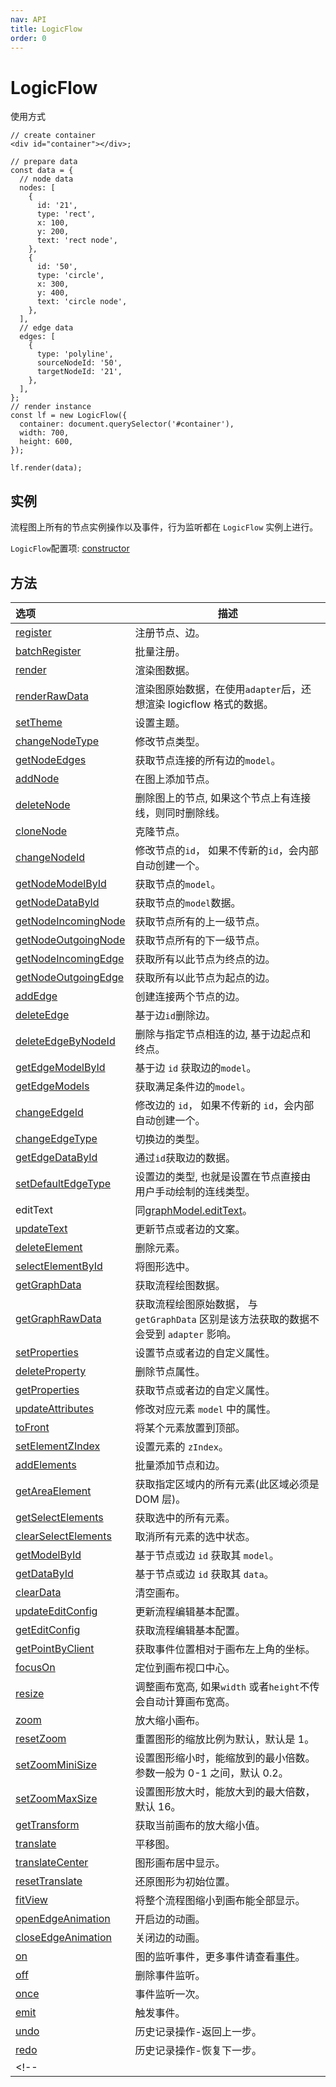 ```yaml
---
nav: API
title: LogicFlow
order: 0
---
```


# LogicFlow

使用方式
```tsx | pure
// create container
<div id="container"></div>;

// prepare data
const data = {
  // node data
  nodes: [
    {
      id: '21',
      type: 'rect',
      x: 100,
      y: 200,
      text: 'rect node',
    },
    {
      id: '50',
      type: 'circle',
      x: 300,
      y: 400,
      text: 'circle node',
    },
  ],
  // edge data
  edges: [
    {
      type: 'polyline',
      sourceNodeId: '50',
      targetNodeId: '21',
    },
  ],
};
// render instance
const lf = new LogicFlow({
  container: document.querySelector('#container'),
  width: 700,
  height: 600,
});

lf.render(data);
```

## 实例

流程图上所有的节点实例操作以及事件，行为监听都在 `LogicFlow` 实例上进行。

`LogicFlow`配置项:  [constructor](detail/constructor)

## 方法
| 选项                                                | 描述                                                         |
|:--------------------------------------------------|------------------------------------------------------------|
| [register](detail#register)                       | 注册节点、边。                                                    |
| [batchRegister](detail#batchregister)             | 批量注册。                                                      |
| [render](detail#render)                           | 渲染图数据。                                                     |
| [renderRawData](detail#renderrawdata)             | 渲染图原始数据，在使用`adapter`后，还想渲染 logicflow 格式的数据。                |
| [setTheme](api/theme-api)                         | 设置主题。                                                      |
| [changeNodeType](detail#changenodetype)           | 修改节点类型。                                                    |
| [getNodeEdges](detail#getnodeedges)               | 获取节点连接的所有边的`model`。                                        |
| [addNode](detail#addnode)                         | 在图上添加节点。                                                   |
| [deleteNode](detail#deletenode)                   | 删除图上的节点, 如果这个节点上有连接线，则同时删除线。                               |
| [cloneNode](detail#clonenode)                     | 克隆节点。                                                      |
| [changeNodeId](detail#changenodeid)               | 修改节点的`id`， 如果不传新的`id`，会内部自动创建一个。                           |
| [getNodeModelById](detail#getnodemodelbyid)       | 获取节点的`model`。                                              |
| [getNodeDataById](detail#getnodedatabyid)         | 获取节点的`model`数据。                                            |
| [getNodeIncomingNode](detail#getnodeincomingnode) | 获取节点所有的上一级节点。                                              |
| [getNodeOutgoingNode](detail#getnodeoutgoingnode) | 获取节点所有的下一级节点。                                              |
| [getNodeIncomingEdge](detail#getnodeincomingedge) | 获取所有以此节点为终点的边。                                             |
| [getNodeOutgoingEdge](detail#getnodeoutgoingedge) | 获取所有以此节点为起点的边。                                             |
| [addEdge](detail#addedge)                         | 创建连接两个节点的边。                                                |
| [deleteEdge](detail#deleteedge)                   | 基于边`id`删除边。                                                |
| [deleteEdgeByNodeId](detail#deleteedgebynodeid)   | 删除与指定节点相连的边, 基于边起点和终点。                                     |
| [getEdgeModelById](detail#getedgemodelbyid)       | 基于边 `id` 获取边的`model`。                                      |
| [getEdgeModels](detail#getedgemodels)             | 获取满足条件边的`model`。                                           |
| [changeEdgeId](detail#changeedgeid)               | 修改边的 `id`， 如果不传新的 `id`，会内部自动创建一个。                          |
| [changeEdgeType](detail#changeedgetype)           | 切换边的类型。                                                    |
| [getEdgeDataById](detail#getedgedatabyid)         | 通过`id`获取边的数据。                                              |
| [setDefaultEdgeType](detail#setdefaultedgetype)   | 设置边的类型, 也就是设置在节点直接由用户手动绘制的连线类型。                            |
| editText                                          | 同[graphModel.editText](api/graph-model-api#edittext)。      |
| [updateText](detail#updatetext)                   | 更新节点或者边的文案。                                                |
| [deleteElement](detail#deleteelement)             | 删除元素。                                                      |
| [selectElementById](detail#selectelementbyid)     | 将图形选中。                                                     |
| [getGraphData](detail#getgraphdata)               | 获取流程绘图数据。                                                  |
| [getGraphRawData](detail#getgraphrawdata)         | 获取流程绘图原始数据， 与 `getGraphData` 区别是该方法获取的数据不会受到 `adapter` 影响。 |
| [setProperties](detail#setproperties)             | 设置节点或者边的自定义属性。                                             |
| [deleteProperty](detail#deleteproperty)           | 删除节点属性。                                                    |
| [getProperties](detail#getproperties)             | 获取节点或者边的自定义属性。                                             |
| [updateAttributes](detail#updateattributes)       | 修改对应元素 `model` 中的属性。                                       |
| [toFront](detail#tofront)                         | 将某个元素放置到顶部。                                                |
| [setElementZIndex](detail#setelementzindex)       | 设置元素的 `zIndex`。                                            |
| [addElements](detail#addelements)                 | 批量添加节点和边。                                                  |
| [getAreaElement](detail#getareaelement)           | 获取指定区域内的所有元素(此区域必须是 DOM 层)。                                |
| [getSelectElements](detail#getselectelements)     | 获取选中的所有元素。                                                 |
| [clearSelectElements](detail#clearselectelements) | 取消所有元素的选中状态。                                               |
| [getModelById](detail#getmodelbyid)               | 基于节点或边 `id` 获取其 `model`。                                   |
| [getDataById](detail#getdatabyid)                 | 基于节点或边 `id` 获取其 `data`。                                    |
| [clearData](detail#cleardata)                     | 清空画布。                                                      |
| [updateEditConfig](detail#updateeditconfig)       | 更新流程编辑基本配置。                                                |
| [getEditConfig](detail#geteditconfig)             | 获取流程编辑基本配置。                                                |
| [getPointByClient](detail#getpointbyclient)       | 获取事件位置相对于画布左上角的坐标。                                         |
| [focusOn](detail#focuson)                         | 定位到画布视口中心。                                                 |
| [resize](detail#resize)                           | 调整画布宽高, 如果`width` 或者`height`不传会自动计算画布宽高。                   |
| [zoom](detail#zoom)                               | 放大缩小画布。                                                    |
| [resetZoom](detail#resetzoom)                     | 重置图形的缩放比例为默认，默认是 1。                                        |
| [setZoomMiniSize](detail#setzoomminisize)         | 设置图形缩小时，能缩放到的最小倍数。参数一般为 0-1 之间，默认 0.2。                     |
| [setZoomMaxSize](detail#setzoommaxsize)           | 设置图形放大时，能放大到的最大倍数，默认 16。                                   |
| [getTransform](detail#gettransform)               | 获取当前画布的放大缩小值。                                              |
| [translate](detail#translate)                     | 平移图。                                                       |
| [translateCenter](detail#translatecenter)         | 图形画布居中显示。                                                  |
| [resetTranslate](detail#resettranslate)           | 还原图形为初始位置。                                                 |
| [fitView](detail#fitview)                         | 将整个流程图缩小到画布能全部显示。                                          |
| [openEdgeAnimation](detail#openedgeanimation)     | 开启边的动画。                                                    |
| [closeEdgeAnimation](detail#closeedgeanimation)   | 关闭边的动画。                                                    |
| [on](detail#on)                                   | 图的监听事件，更多事件请查看[事件](api/event-center-api)。                  |
| [off](detail#off)                                 | 删除事件监听。                                                    |
| [once](detail#once)                               | 事件监听一次。                                                    |
| [emit](detail#emit)                               | 触发事件。                                                      |
| [undo](detail#undo)                               | 历史记录操作-返回上一步。                                              |
| [redo](detail#redo)                               | 历史记录操作-恢复下一步。                                              |
| <!--                                              | [](detail#)                                                | 。 | -->
